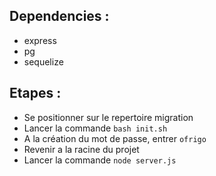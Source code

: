 ## Dependencies :
- express
- pg
- sequelize

## Etapes :
- Se positionner sur le repertoire migration
- Lancer la commande ```bash init.sh```
- A la création du mot de passe, entrer ```ofrigo```
- Revenir a la racine du projet
- Lancer la commande ```node server.js```